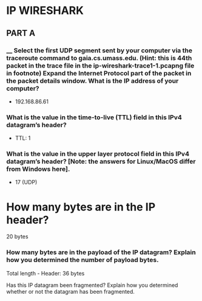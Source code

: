 # IP WIRESHARK

## PART A

### __ Select the first UDP segment sent by your computer via the traceroute command to gaia.cs.umass.edu. (Hint: this is 44th packet in the trace file in the ip-wireshark-trace1-1.pcapng file in footnote) Expand the Internet Protocol part of the packet in the packet details window.  What is the IP address of your computer?

- 192.168.86.61

### What is the value in the time-to-live (TTL) field in this IPv4 datagram’s header?

- TTL: 1

### What is the value in the upper layer protocol field in this IPv4 datagram’s header? [Note: the answers for Linux/MacOS differ from Windows here].

- 17 (UDP)

# How many bytes are in the IP header? 

20 bytes 

### How many bytes are in the payload of the IP datagram?  Explain how you determined the number of payload bytes.

Total length - Header: 36 bytes

Has this IP datagram been fragmented?  Explain how you determined whether or not the datagram has been fragmented.
